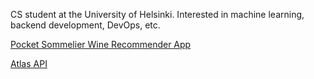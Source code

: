 <!--### Hi there 👋-->
CS student at the University of Helsinki. Interested in machine learning, backend development, DevOps, etc.

[Pocket Sommelier Wine Recommender App](https://github.com/KalleHahl/data-science-group-project) 

[Atlas API](https://github.com/ATLAS-ohtuprojekti/ATLAS) 

<!--
**valt-1/valt-1** is a ✨ _special_ ✨ repository because its `README.md` (this file) appears on your GitHub profile.

Here are some ideas to get you started:

- 🔭 I’m currently working on ...
- 🌱 I’m currently learning ...
- 👯 I’m looking to collaborate on ...
- 🤔 I’m looking for help with ...
- 💬 Ask me about ...
- 📫 How to reach me: ...
- 😄 Pronouns: ...
- ⚡ Fun fact: ...
-->
